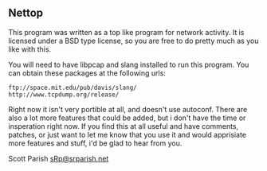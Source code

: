 Nettop
------

This program was written as a top like program for network activity.  It is
licensed under a BSD type license, so you are free to do pretty much as you
like with this.

You will need to have libpcap and slang installed to run this program.  You
can obtain these packages at the following urls:

    ftp://space.mit.edu/pub/davis/slang/
    http://www.tcpdump.org/release/

Right now it isn't very portible at all, and doesn't use autoconf.  There are
also a lot more features that could be added, but i don't have the time or
insperation right now.  If you find this at all useful and have comments,
patches, or just want to let me know that you use it and would apprisiate
more features and stuff, i'd be glad to hear from you.

Scott Parish
<sRp@srparish.net>

